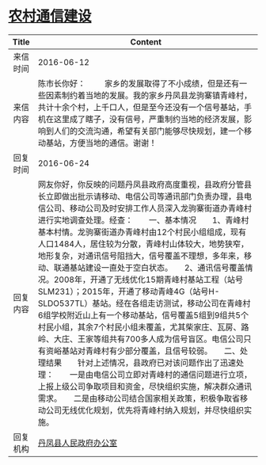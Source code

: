 # <a href="http://www.shangluo.gov.cn/zmhd/ldxxxx.jsp?urltype=leadermail.LeaderMailContentUrl&wbtreeid=1112&leadermailid=3657">农村通信建设</a>
| Title |                                                                                                                                                                                                                                                                                Content                                                                                                                                                                                                                                                                                 |
|:-----:|------------------------------------------------------------------------------------------------------------------------------------------------------------------------------------------------------------------------------------------------------------------------------------------------------------------------------------------------------------------------------------------------------------------------------------------------------------------------------------------------------------------------------------------------------------------------|
| 来信时间  | 2016-06-12                                                                                                                                                                                                                                                                                                                                                                                                                                                                                                                                                             |
| 来信内容  | 陈市长你好：         家乡的发展取得了不小成绩，但是还有一些因素制约着当地的发展。我的家乡丹凤县龙驹寨镇青峰村，共计十余个村，上千口人，但是至今还没有一个信号基站，手机在这里成了瞎子，没有信号，严重制约当地的经济发展，影响到人们的交流沟通，希望有关部门能够尽快规划，建一个移动基站，方便当地的通信。谢谢！                                                                                                                                                                                                                                                                                                                                                                                                           |
| 回复时间  | 2016-06-24                                                                                                                                                                                                                                                                                                                                                                                                                                                                                                                                                             |
| 回复内容  | 网友你好，你反映的问题丹凤县政府高度重视，县政府分管县长立即做出批示请移动、电信公司等通讯部门负责办理，县电信公司、移动公司及时安排工作人员深入龙驹寨街道办青峰村进行实地调查处理。经查：　　一、基本情况　　1、青峰村基本村情。龙驹寨街道办青峰村由12个村民小组组成，现有人口1484人，居住较为分散，青峰村山体较大，地势狭窄，地形复杂，对通讯信号阻挡大，信号覆盖不理想，多年来，移动、联通基站建设一直处于空白状态。　　2、通讯信号覆盖情况。2008年，开通了无线优化15期青峰村基站工程（站号SLM231）；2015年，开通了移动青峰4G（站号H-SLDO537TL）基站。经在各组走访测试，移动公司在青峰村6组学校附近山上有一个移动基站，信号覆盖5组到9组共5个村民小组，其余7个村民小组未覆盖，尤其柴家庄、瓦房、路岭、大庄、王家等组共有700多人成为信号盲区。电信公司只有资峪基站对青峰村有少部分覆盖，且信号较弱。　　二、处理结果　　针对上述情况，县政府已对该问题作出了迅速处理：　　一是由电信公司立即对青峰村的通信问题进行立项，上报上级公司争取项目和资金，尽快组织实施，解决群众通讯需求。　　二是由移动公司结合国家相关政策，积极争取省移动公司无线优化规划，优先将青峰村纳入规划，并尽快组织实施。 |
| 回复机构  | <a href="../../categories/agencies/丹凤县人民政府办公室.md">丹凤县人民政府办公室</a>                                                                                                                                                                                                                                                                                                                                                                                                                                                                                                       |